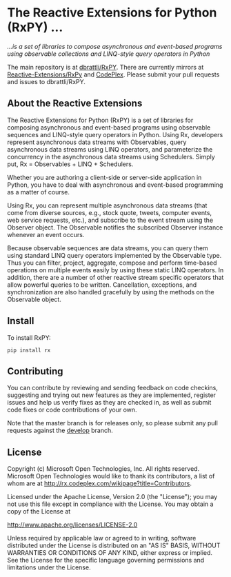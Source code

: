 # The Reactive Extensions for Python (RxPY) ... #
*...is a set of libraries to compose asynchronous and event-based programs using observable collections and LINQ-style query operators in Python*

The main repository is at [dbrattli/RxPY](https://github.com/dbrattli/RxPY). 
There are currently mirrors at 
[Reactive-Extensions/RxPy](https://github.com/Reactive-Extensions/RxPy/) and 
[CodePlex](http://rxpy.codeplex.com/). Please submit your pull requests and 
issues to dbrattli/RxPY. 

## About the Reactive Extensions

The Reactive Extensions for Python (RxPY) is a set of libraries for composing 
asynchronous and event-based programs using observable sequences and LINQ-style 
query operators in Python. Using Rx, developers represent asynchronous data 
streams with Observables, query asynchronous data streams using LINQ operators, 
and parameterize the concurrency in the asynchronous data streams using 
Schedulers. Simply put, Rx = Observables + LINQ + Schedulers.

Whether you are authoring a client-side or server-side application in Python, 
you have to deal with asynchronous and event-based programming as a matter of 
course. 

Using Rx, you can represent multiple asynchronous data streams (that come from 
diverse sources, e.g., stock quote, tweets, computer events, web service 
requests, etc.), and subscribe to the event stream using the Observer object. 
The Observable notifies the subscribed Observer instance whenever an event 
occurs.

Because observable sequences are data streams, you can query them using standard 
LINQ query operators implemented by the Observable type. Thus you can filter, 
project, aggregate, compose and perform time-based operations on multiple events 
easily by using these static LINQ operators. In addition, there are a number of 
other reactive stream specific operators that allow powerful queries to be 
written. Cancellation, exceptions, and synchronization are also handled 
gracefully by using the methods on the Observable object.

## Install

To install RxPY:

`pip install rx`

## Contributing ##

You can contribute by reviewing and sending feedback on code checkins, 
suggesting and trying out new features as they are implemented, register issues 
and help us verify fixes as they are checked in, as well as submit code fixes or 
code contributions of your own. 

Note that the master branch is for releases only, so please submit any pull 
requests against the [develop](https://github.com/dbrattli/RxPY/tree/develop) 
branch.

## License ##

Copyright (c) Microsoft Open Technologies, Inc.  All rights reserved.
Microsoft Open Technologies would like to thank its contributors, a list
of whom are at http://rx.codeplex.com/wikipage?title=Contributors.

Licensed under the Apache License, Version 2.0 (the "License"); you
may not use this file except in compliance with the License. You may
obtain a copy of the License at

http://www.apache.org/licenses/LICENSE-2.0

Unless required by applicable law or agreed to in writing, software
distributed under the License is distributed on an "AS IS" BASIS,
WITHOUT WARRANTIES OR CONDITIONS OF ANY KIND, either express or
implied. See the License for the specific language governing permissions
and limitations under the License.
